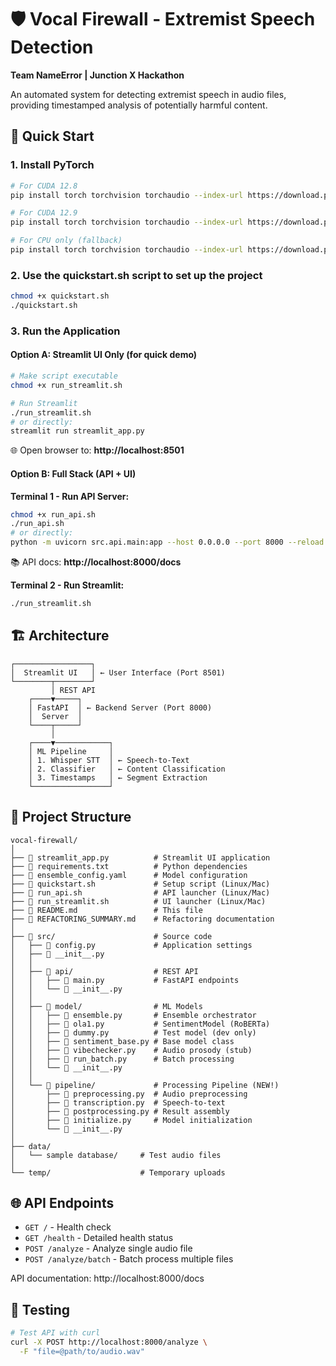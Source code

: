 # 🛡️ Vocal Firewall - Extremist Speech Detection

**Team NameError | Junction X Hackathon**

An automated system for detecting extremist speech in audio files, providing timestamped analysis of potentially harmful content.

## 🚀 Quick Start
### 1. Install PyTorch
```bash
# For CUDA 12.8
pip install torch torchvision torchaudio --index-url https://download.pytorch.org/whl/cu128

# For CUDA 12.9
pip install torch torchvision torchaudio --index-url https://download.pytorch.org/whl/cu129

# For CPU only (fallback)
pip install torch torchvision torchaudio --index-url https://download.pytorch.org/whl/cpu
```

### 2. Use the quickstart.sh script to set up the project
```bash
chmod +x quickstart.sh
./quickstart.sh
```

### 3. Run the Application

#### Option A: Streamlit UI Only (for quick demo)
```bash
# Make script executable
chmod +x run_streamlit.sh

# Run Streamlit
./run_streamlit.sh
# or directly:
streamlit run streamlit_app.py
```
🌐 Open browser to: **http://localhost:8501**

#### Option B: Full Stack (API + UI)

**Terminal 1 - Run API Server:**
```bash
chmod +x run_api.sh
./run_api.sh
# or directly:
python -m uvicorn src.api.main:app --host 0.0.0.0 --port 8000 --reload
```
📚 API docs: **http://localhost:8000/docs**

**Terminal 2 - Run Streamlit:**
```bash
./run_streamlit.sh
```

## 🏗️ Architecture

```
┌─────────────────┐
│  Streamlit UI   │ ← User Interface (Port 8501)
└────────┬────────┘
         │ REST API
    ┌────▼─────┐
    │ FastAPI  │ ← Backend Server (Port 8000)
    │  Server  │
    └────┬─────┘
         │
    ┌────▼────────────┐
    │ ML Pipeline     │
    │ 1. Whisper STT  │ ← Speech-to-Text
    │ 2. Classifier   │ ← Content Classification
    │ 3. Timestamps   │ ← Segment Extraction
    └─────────────────┘
```

## 📂 Project Structure

```
vocal-firewall/
│
├── 📄 streamlit_app.py          # Streamlit UI application
├── 📄 requirements.txt          # Python dependencies
├── 📄 ensemble_config.yaml      # Model configuration
├── 📄 quickstart.sh             # Setup script (Linux/Mac)
├── 📄 run_api.sh                # API launcher (Linux/Mac)
├── 📄 run_streamlit.sh          # UI launcher (Linux/Mac)
├── 📄 README.md                 # This file
├── 📄 REFACTORING_SUMMARY.md    # Refactoring documentation
│
├── 📁 src/                      # Source code
│   ├── 📄 config.py             # Application settings
│   ├── 📄 __init__.py
│   │
│   ├── 📁 api/                  # REST API
│   │   ├── 📄 main.py           # FastAPI endpoints
│   │   └── 📄 __init__.py
│   │
│   ├── 📁 model/                # ML Models
│   │   ├── 📄 ensemble.py       # Ensemble orchestrator
│   │   ├── 📄 ola1.py           # SentimentModel (RoBERTa)
│   │   ├── 📄 dummy.py          # Test model (dev only)
│   │   ├── 📄 sentiment_base.py # Base model class
│   │   ├── 📄 vibechecker.py    # Audio prosody (stub)
│   │   ├── 📄 run_batch.py      # Batch processing
│   │   └── 📄 __init__.py
│   │
│   └── 📁 pipeline/             # Processing Pipeline (NEW!)
│       ├── 📄 preprocessing.py  # Audio preprocessing
│       ├── 📄 transcription.py  # Speech-to-text
│       ├── 📄 postprocessing.py # Result assembly
│       ├── 📄 initialize.py     # Model initialization
│       └── 📄 __init__.py
│
├── data/
│   └── sample database/     # Test audio files
│
└── temp/                    # Temporary uploads
```

## 🌐 API Endpoints

- `GET /` - Health check
- `GET /health` - Detailed health status
- `POST /analyze` - Analyze single audio file
- `POST /analyze/batch` - Batch process multiple files

API documentation: http://localhost:8000/docs

## 🧪 Testing

```bash
# Test API with curl
curl -X POST http://localhost:8000/analyze \
  -F "file=@path/to/audio.wav"
```

